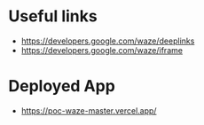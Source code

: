 # Useful links

* https://developers.google.com/waze/deeplinks
* https://developers.google.com/waze/iframe

# Deployed App
* https://poc-waze-master.vercel.app/
